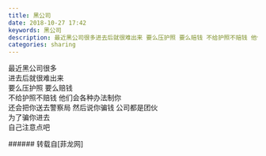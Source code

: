 ```yaml
---
title: 黑公司
date: 2018-10-27 17:42
keywords: 黑公司
description: 最近黑公司很多进去后就很难出来 要么压护照 要么赔钱 不给护照不赔钱 他们会各种办法制你还会把你送去警察局 然后说你骗钱 公司都是团伙 为了骗你进去 自己注意点吧 
categories: sharing
---
```

<td class="t_f" id="postmessage_2176373">

最近黑公司很多<br/>
进去后就很难出来 <br/>
要么压护照 要么赔钱 <br/>
不给护照不赔钱 他们会各种办法制你<br/>
还会把你送去警察局 然后说你骗钱 公司都是团伙 <br/>
为了骗你进去 <br/>
自己注意点吧 <br/>
</td>
###### 转载自[菲龙网]